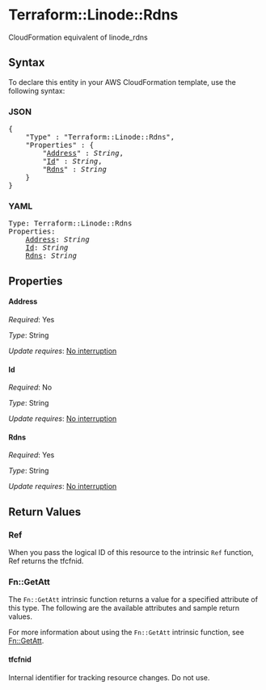 # Terraform::Linode::Rdns

CloudFormation equivalent of linode_rdns

## Syntax

To declare this entity in your AWS CloudFormation template, use the following syntax:

### JSON

<pre>
{
    "Type" : "Terraform::Linode::Rdns",
    "Properties" : {
        "<a href="#address" title="Address">Address</a>" : <i>String</i>,
        "<a href="#id" title="Id">Id</a>" : <i>String</i>,
        "<a href="#rdns" title="Rdns">Rdns</a>" : <i>String</i>
    }
}
</pre>

### YAML

<pre>
Type: Terraform::Linode::Rdns
Properties:
    <a href="#address" title="Address">Address</a>: <i>String</i>
    <a href="#id" title="Id">Id</a>: <i>String</i>
    <a href="#rdns" title="Rdns">Rdns</a>: <i>String</i>
</pre>

## Properties

#### Address

_Required_: Yes

_Type_: String

_Update requires_: [No interruption](https://docs.aws.amazon.com/AWSCloudFormation/latest/UserGuide/using-cfn-updating-stacks-update-behaviors.html#update-no-interrupt)

#### Id

_Required_: No

_Type_: String

_Update requires_: [No interruption](https://docs.aws.amazon.com/AWSCloudFormation/latest/UserGuide/using-cfn-updating-stacks-update-behaviors.html#update-no-interrupt)

#### Rdns

_Required_: Yes

_Type_: String

_Update requires_: [No interruption](https://docs.aws.amazon.com/AWSCloudFormation/latest/UserGuide/using-cfn-updating-stacks-update-behaviors.html#update-no-interrupt)

## Return Values

### Ref

When you pass the logical ID of this resource to the intrinsic `Ref` function, Ref returns the tfcfnid.

### Fn::GetAtt

The `Fn::GetAtt` intrinsic function returns a value for a specified attribute of this type. The following are the available attributes and sample return values.

For more information about using the `Fn::GetAtt` intrinsic function, see [Fn::GetAtt](https://docs.aws.amazon.com/AWSCloudFormation/latest/UserGuide/intrinsic-function-reference-getatt.html).

#### tfcfnid

Internal identifier for tracking resource changes. Do not use.

